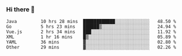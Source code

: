 ### Hi there 👋

<!--
**urzz/urzz** is a ✨ _special_ ✨ repository because its `README.md` (this file) appears on your GitHub profile.

Here are some ideas to get you started:

- 🔭 I’m currently working on ...
- 🌱 I’m currently learning ...
- 👯 I’m looking to collaborate on ...
- 🤔 I’m looking for help with ...
- 💬 Ask me about ...
- 📫 How to reach me: ...
- 😄 Pronouns: ...
- ⚡ Fun fact: ...
-->

<!--START_SECTION:waka-->

```text
Java         10 hrs 28 mins  ████████████░░░░░░░░░░░░░   48.50 %
Go           5 hrs 23 mins   ██████▒░░░░░░░░░░░░░░░░░░   24.94 %
Vue.js       2 hrs 34 mins   ███░░░░░░░░░░░░░░░░░░░░░░   11.92 %
XML          1 hr 16 mins    █▒░░░░░░░░░░░░░░░░░░░░░░░   05.89 %
YAML         36 mins         ▓░░░░░░░░░░░░░░░░░░░░░░░░   02.80 %
Other        29 mins         ▓░░░░░░░░░░░░░░░░░░░░░░░░   02.26 %
```

<!--END_SECTION:waka-->
